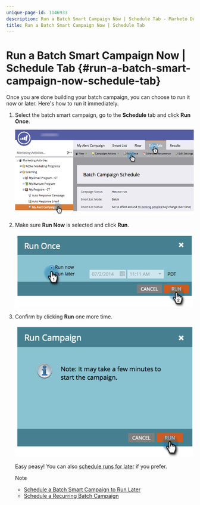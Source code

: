 ```yaml
---
unique-page-id: 1146933
description: Run a Batch Smart Campaign Now | Schedule Tab - Marketo Docs - Product Documentation
title: Run a Batch Smart Campaign Now | Schedule Tab
---
```


# Run a Batch Smart Campaign Now | Schedule Tab {#run-a-batch-smart-campaign-now-schedule-tab}

Once you are done building your batch campaign, you can choose to run it now or later. Here's how to run it immediately.

1. Select the batch smart campaign, go to the **Schedule** tab and click **Run Once**.

   ![](assets/runcampaignnow-hands.png)

1. Make sure **Run Now** is selected and click **Run**.

   ![](assets/image2014-9-19-15-3a57-3a4.png)

1. Confirm by clicking **Run** one more time.

   ![](assets/image2014-9-19-15-3a57-3a19.png)

   Easy peasy! You can also [schedule runs for later](/help/marketo/product-docs/core-marketo-concepts/smart-campaigns/using-smart-campaigns/schedule-a-batch-smart-campaign-to-run-later.md) if you prefer.

   >[!NOTE]
   >
   >* [Schedule a Batch Smart Campaign to Run Later](/help/marketo/product-docs/core-marketo-concepts/smart-campaigns/using-smart-campaigns/schedule-a-batch-smart-campaign-to-run-later.md)
   >* [Schedule a Recurring Batch Campaign](/help/marketo/product-docs/core-marketo-concepts/smart-campaigns/using-smart-campaigns/schedule-a-recurring-batch-campaign.md)
